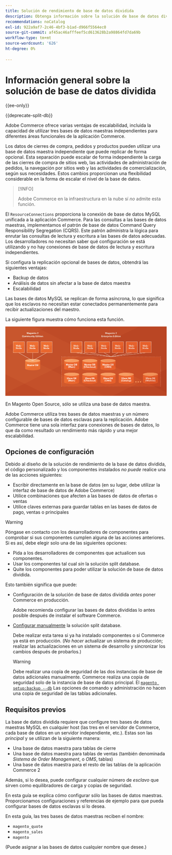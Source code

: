```yaml
---
title: Solución de rendimiento de base de datos dividida
description: Obtenga información sobre la solución de base de datos dividida para Adobe Commerce y Magento Open Source.
recommendations: noCatalog
exl-id: 922a9af7-2c46-4bf3-b1ad-d966f5564ec0
source-git-commit: af45ac46afffeef5cd613628b2a98864fd7da69b
workflow-type: tm+mt
source-wordcount: '626'
ht-degree: 0%

---
```


# Información general sobre la solución de base de datos dividida

{{ee-only}}

{{deprecate-split-db}}

Adobe Commerce ofrece varias ventajas de escalabilidad, incluida la capacidad de utilizar tres bases de datos maestras independientes para diferentes áreas funcionales de la aplicación Commerce.

Los datos de cierres de compra, pedidos y productos pueden utilizar una base de datos maestra independiente que puede replicar de forma opcional. Esta separación puede escalar de forma independiente la carga de las cierres de compra de sitios web, las actividades de administración de pedidos, la navegación por sitios web y las actividades de comercialización, según sus necesidades. Estos cambios proporcionan una flexibilidad considerable en la forma de escalar el nivel de la base de datos.

>[!INFO]
>
>Adobe Commerce en la infraestructura en la nube sí _no_ admite esta función.

El `ResourceConnections` proporciona la conexión de base de datos MySQL unificada a la aplicación Commerce. Para las consultas a las bases de datos maestras, implementamos el patrón de base de datos Command Query Responsibility Segregation (CQRS). Este patrón administra la lógica para enrutar las consultas de lectura y escritura a las bases de datos adecuadas. Los desarrolladores no necesitan saber qué configuración se está utilizando y no hay conexiones de base de datos de lectura y escritura independientes.

Si configura la replicación opcional de bases de datos, obtendrá las siguientes ventajas:

- Backup de datos
- Análisis de datos sin afectar a la base de datos maestra
- Escalabilidad

Las bases de datos MySQL se replican de forma asíncrona, lo que significa que los esclavos no necesitan estar conectados permanentemente para recibir actualizaciones del maestro.

La siguiente figura muestra cómo funciona esta función.

![Adobe Commerce utiliza diferentes bases de datos para almacenar tablas](../../assets/configuration/split-db-diagram-ee.png)

En Magento Open Source, sólo se utiliza una base de datos maestra.

Adobe Commerce utiliza tres bases de datos maestras y un número configurable de bases de datos esclavas para la replicación. Adobe Commerce tiene una sola interfaz para conexiones de bases de datos, lo que da como resultado un rendimiento más rápido y una mejor escalabilidad.

## Opciones de configuración

Debido al diseño de la solución de rendimiento de la base de datos dividida, el código personalizado y los componentes instalados _no puede_ realice una de las acciones siguientes:

- Escribir directamente en la base de datos (en su lugar, debe utilizar la interfaz de base de datos de Adobe Commerce)
- Utilice combinaciones que afecten a las bases de datos de ofertas o ventas
- Utilice claves externas para guardar tablas en las bases de datos de pago, ventas o principales

>[!WARNING]
>
>Póngase en contacto con los desarrolladores de componentes para comprobar si sus componentes cumplen alguna de las acciones anteriores. Si es así, debe elegir solo una de las siguientes opciones:
>
>- Pida a los desarrolladores de componentes que actualicen sus componentes.
>- Usar los componentes tal cual _sin_ la solución split database.
>- Quite los componentes para poder utilizar la solución de base de datos dividida.

Esto también significa que puede:

- Configuración de la solución de base de datos dividida _antes_ poner Commerce en producción.

  Adobe recomienda configurar las bases de datos divididas lo antes posible después de instalar el software Commerce.

- [Configurar manualmente](multi-master-manual.md) la solución split database.

  Debe realizar esta tarea si ya ha instalado componentes o si Commerce ya está en producción. (_No hacer_ actualizar un sistema de producción; realizar las actualizaciones en un sistema de desarrollo y sincronizar los cambios después de probarlos.)

  >[!WARNING]
  >
  >Debe realizar una copia de seguridad de las dos instancias de base de datos adicionales manualmente. Commerce realiza una copia de seguridad solo de la instancia de base de datos principal. El [`magento setup:backup --db`](../../installation/tutorials/backup.md) Las opciones de comando y administración no hacen una copia de seguridad de las tablas adicionales.

## Requisitos previos

La base de datos dividida requiere que configure tres bases de datos maestras MySQL en cualquier host (las tres en el servidor de Commerce, cada base de datos en un servidor independiente, etc.). Estas son las _principal_ y se utilizan de la siguiente manera:

- Una base de datos maestra para tablas de cierre
- Una base de datos maestra para tablas de ventas (también denominada _Sistema de Order Management_, o _OMS_, tablas)
- Una base de datos maestra para el resto de las tablas de la aplicación Commerce 2

Además, si lo desea, puede configurar cualquier número de _esclavo_ que sirven como equilibradores de carga y copias de seguridad.

En esta guía se explica cómo configurar sólo las bases de datos maestras. Proporcionamos configuraciones y referencias de ejemplo para que pueda configurar bases de datos esclavas si lo desea.

En esta guía, las tres bases de datos maestras reciben el nombre:

- `magento_quote`
- `magento_sales`
- `magento`

(Puede asignar a las bases de datos cualquier nombre que desee.)
